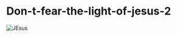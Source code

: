 # Don-t-fear-the-light-of-jesus-2

![JEsus](https://user-images.githubusercontent.com/22080463/187142197-d6a27ea4-4158-4275-95d7-ac1f093afdd7.gif)

